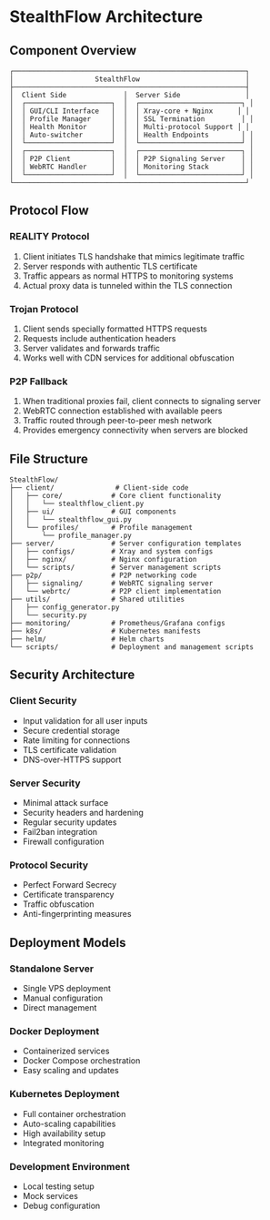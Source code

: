 # StealthFlow Architecture

## Component Overview

```
┌─────────────────────────────────────────────────────────┐
│                    StealthFlow                          │
├─────────────────────────────────────────────────────────┤
│  Client Side              │  Server Side                │
│  ┌─────────────────────┐  │  ┌─────────────────────────┐ │
│  │ GUI/CLI Interface   │  │  │ Xray-core + Nginx      │ │
│  │ Profile Manager     │  │  │ SSL Termination         │ │
│  │ Health Monitor      │  │  │ Multi-protocol Support │ │
│  │ Auto-switcher       │  │  │ Health Endpoints        │ │
│  └─────────────────────┘  │  └─────────────────────────┘ │
│  ┌─────────────────────┐  │  ┌─────────────────────────┐ │
│  │ P2P Client          │  │  │ P2P Signaling Server    │ │
│  │ WebRTC Handler      │  │  │ Monitoring Stack        │ │
│  └─────────────────────┘  │  └─────────────────────────┘ │
└─────────────────────────────────────────────────────────┘
```

## Protocol Flow

### REALITY Protocol
1. Client initiates TLS handshake that mimics legitimate traffic
2. Server responds with authentic TLS certificate
3. Traffic appears as normal HTTPS to monitoring systems
4. Actual proxy data is tunneled within the TLS connection

### Trojan Protocol
1. Client sends specially formatted HTTPS requests
2. Requests include authentication headers
3. Server validates and forwards traffic
4. Works well with CDN services for additional obfuscation

### P2P Fallback
1. When traditional proxies fail, client connects to signaling server
2. WebRTC connection established with available peers
3. Traffic routed through peer-to-peer mesh network
4. Provides emergency connectivity when servers are blocked

## File Structure

```
StealthFlow/
├── client/               # Client-side code
│   ├── core/            # Core client functionality
│   │   └── stealthflow_client.py
│   ├── ui/              # GUI components
│   │   └── stealthflow_gui.py
│   └── profiles/        # Profile management
│       └── profile_manager.py
├── server/              # Server configuration templates
│   ├── configs/         # Xray and system configs
│   ├── nginx/           # Nginx configuration
│   └── scripts/         # Server management scripts
├── p2p/                 # P2P networking code
│   ├── signaling/       # WebRTC signaling server
│   └── webrtc/          # P2P client implementation
├── utils/               # Shared utilities
│   ├── config_generator.py
│   └── security.py
├── monitoring/          # Prometheus/Grafana configs
├── k8s/                 # Kubernetes manifests
├── helm/                # Helm charts
└── scripts/             # Deployment and management scripts
```

## Security Architecture

### Client Security
- Input validation for all user inputs
- Secure credential storage
- Rate limiting for connections
- TLS certificate validation
- DNS-over-HTTPS support

### Server Security
- Minimal attack surface
- Security headers and hardening
- Regular security updates
- Fail2ban integration
- Firewall configuration

### Protocol Security
- Perfect Forward Secrecy
- Certificate transparency
- Traffic obfuscation
- Anti-fingerprinting measures

## Deployment Models

### Standalone Server
- Single VPS deployment
- Manual configuration
- Direct management

### Docker Deployment
- Containerized services
- Docker Compose orchestration
- Easy scaling and updates

### Kubernetes Deployment
- Full container orchestration
- Auto-scaling capabilities
- High availability setup
- Integrated monitoring

### Development Environment
- Local testing setup
- Mock services
- Debug configuration
